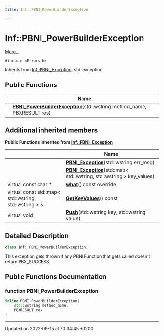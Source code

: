 ```yaml
---
title: Inf::PBNI_PowerBuilderException

---
```


# Inf::PBNI_PowerBuilderException



 [More...](#detailed-description)


`#include <Errors.h>`

Inherits from [Inf::PBNI_Exception](/docs/doxygen/Classes/classInf_1_1PBNI__Exception.md), std::exception

## Public Functions

|                | Name           |
| -------------- | -------------- |
| | **[PBNI_PowerBuilderException](/docs/doxygen/Classes/classInf_1_1PBNI__PowerBuilderException.md#function-pbni-powerbuilderexception)**(std::wstring method_name, PBXRESULT res) |

## Additional inherited members

**Public Functions inherited from [Inf::PBNI_Exception](/docs/doxygen/Classes/classInf_1_1PBNI__Exception.md)**

|                | Name           |
| -------------- | -------------- |
| | **[PBNI_Exception](/docs/doxygen/Classes/classInf_1_1PBNI__Exception.md#function-pbni-exception)**(std::wstring err_msg) |
| | **[PBNI_Exception](/docs/doxygen/Classes/classInf_1_1PBNI__Exception.md#function-pbni-exception)**(std::map< std::wstring, std::wstring > key_values) |
| virtual const char * | **[what](/docs/doxygen/Classes/classInf_1_1PBNI__Exception.md#function-what)**() const override |
| virtual const std::map< std::wstring, std::wstring > & | **[GetKeyValues](/docs/doxygen/Classes/classInf_1_1PBNI__Exception.md#function-getkeyvalues)**() const |
| virtual void | **[Push](/docs/doxygen/Classes/classInf_1_1PBNI__Exception.md#function-push)**(std::wstring key, std::wstring value) |


## Detailed Description

```cpp
class Inf::PBNI_PowerBuilderException;
```


This exception gets thrown if any PBNI Function that gets called doesn't return PBX_SUCCESS. 

## Public Functions Documentation

### function PBNI_PowerBuilderException

```cpp
inline PBNI_PowerBuilderException(
    std::wstring method_name,
    PBXRESULT res
)
```


-------------------------------

Updated on 2022-09-15 at 20:34:45 +0200